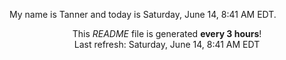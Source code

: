 My name is Tanner and today is Saturday, June 14, 8:41 AM EDT.

<p align="center">This <i>README</i> file is generated <b>every 3 hours</b>!</br>Last refresh: Saturday, June 14, 8:41 AM EDT<br /></p>
